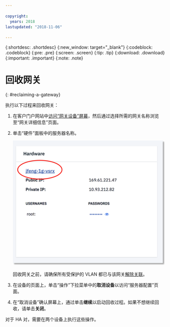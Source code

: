 ```yaml
---

copyright:
  years: 2018
lastupdated: "2018-11-06"

---
```


{:shortdesc: .shortdesc}
{:new_window: target="_blank"}
{:codeblock: .codeblock}
{:pre: .pre}
{:screen: .screen}
{:tip: .tip}
{:download: .download}
{:important: .important}
{:note: .note}

# 回收网关
{: #reclaiming-a-gateway}

执行以下过程来回收网关：

1. 在客户门户网站中[访问“网关设备”屏幕](/docs/infrastructure/vsrx?topic=vsrx-viewing-all-your-gateway-appliances)，然后通过选择所需的网关名称浏览至“网关详细信息”页面。

2. 单击“硬件”面板中的服务器名称。

	![硬件服务器](images/os_hardware.png)

	回收网关之前，请确保所有受保护的 VLAN 都已与该网关[解除关联](/docs/infrastructure/vsrx?topic=vsrx-managing-ibm-vlans)。

3. 在设备的页面上，单击“操作”下拉菜单中的**取消设备**以访问“服务器配置”页面。  

4. 在“取消设备”确认屏幕上，通过单击**继续**以启动回收过程。如果不想继续回收，请单击**关闭**。

对于 HA 对，需要在两个设备上执行这些操作。
